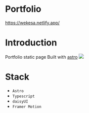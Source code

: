 # Portfolio

https://wekesa.netlify.app/

# Introduction

Portfolio static page Built with [astro](astro.build)
<img style="max-width:500px" src="public/images/preview.png">

# Stack

- `Astro`
- `Typescript`
- `daisyUI`
- `Framer Motion`
